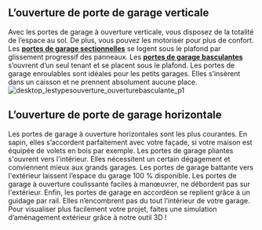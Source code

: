 ## L’ouverture de porte de garage verticale
Avec les portes de garage à ouverture verticale, vous disposez de la totalité de l’espace au sol. De plus, vous pouvez les motoriser pour plus de confort.
Les [**portes de garage sectionnelles**](/portes-garage-CCN0076/portes-garage-sectionnelles-CCN0211) se logent sous le plafond par glissement progressif des panneaux.
Les [**portes de garage basculantes**](/porte-garage-CCN353989/Portes-de-garage-basculantes-CCN367537) s’ouvrent d’un seul tenant et se placent sous le plafond.
Les portes de garage enroulables sont idéales pour les petits garages. Elles s’insèrent dans un caisson et ne prennent absolument aucune place.
![desktop_lestypesouverture_ouverturebasculante_p1](//statics.lapeyre.fr/img/contrib/2bdd4da3002064d9/desktop_lestypesouverture_ouverturebasculante_p1.jpg)
## L’ouverture de porte de garage horizontale
Les portes de garage à ouverture horizontales sont les plus courantes. En sapin, elles s’accordent parfaitement avec votre façade, si votre maison est équipée de volets en bois par exemple.
Les portes de garage pliantes s'ouvrent vers l'intérieur. Elles nécessitent un certain dégagement et conviennent mieux aux grands garages.
Les portes de garage battante vers l'extérieur laissent l’espace du garage 100 % disponible.
Les portes de garage à ouverture coulissante faciles à manœuvrer, ne débordent pas sur l'extérieur.
Enfin, les portes de garage en accordéon se replient grâce à un guidage par rail. Elles n’encombrent pas du tout l’intérieur de votre garage.
Pour visualiser plus facilement votre projet, faites une simulation d’aménagement extérieur grâce à notre outil 3D !